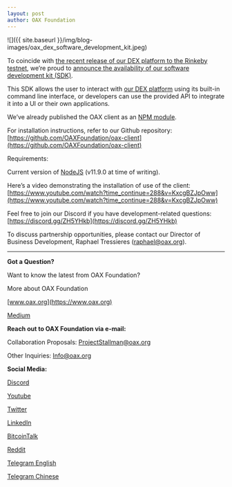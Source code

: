 ```yaml
---
layout: post
author: OAX Foundation
---
```

![]({{ site.baseurl }}/img/blog-images/oax_dex_software_development_kit.jpeg)

To coincide with [the recent release of our DEX platform to the Rinkeby testnet](https://cryptobriefing.com/oax-dex-mass-adoption/), we’re proud to [announce the availability of our software development kit (SDK)](https://www.oax.org/en/testnet-announcement).

This SDK allows the user to interact with [our DEX platform](https://bitcoinexchangeguide.com/hong-kong-dex-trading-platform-oax-announces-scaling-protocol-to-spur-mass-user-adoption/) using its built-in command line interface, or developers can use the provided API to integrate it into a UI or their own applications.

We’ve already published the OAX client as an [NPM module](https://github.com/OAXFoundation/oax-client).

For installation instructions, refer to our Github repository:
[https://github.com/OAXFoundation/oax-client](https://github.com/OAXFoundation/oax-client)

Requirements:

Current version of [NodeJS](https://nodejs.org/en/) (v11.9.0 at time of writing).

Here’s a video demonstrating the installation of use of the client:[https://www.youtube.com/watch?time_continue=288&v=KxcgBZJpOww](https://www.youtube.com/watch?time_continue=288&v=KxcgBZJpOww)


Feel free to join our Discord if you have development-related questions:[https://discord.gg/ZH5YHkb](https://discord.gg/ZH5YHkb)

To discuss partnership opportunities, please contact our Director of Business Development, Raphael Tressieres ([raphael@oax.org](raphael@oax.org)).

---

**Got a Question?**

Want to know the latest from OAX Foundation?

More about OAX Foundation

[www.oax.org](https://www.oax.org)

[Medium](https://medium.com/@OAX_Foundation)  
  

**Reach out to OAX Foundation via e-mail:**

Collaboration Proposals: [ProjectStallman@oax.org](ProjectStallman@oax.org)

Other Inquiries: [Info@oax.org](Info@oax.org)

**Social Media:**

[Discord](https://discordapp.com/invite/ZH5YHkb)

[Youtube](https://bit.ly/2Bvsk73)

[Twitter](https://twitter.com/OAX_Foundation)

[LinkedIn](https://www.linkedin.com/company/oax-foundation/)

[BitcoinTalk](http://bitcointalk.org/index.php?topic=1943946)

[Reddit](https://www.reddit.com/r/OpenANX/)

[Telegram English](https://t.me/openanxteam)

[Telegram Chinese](https://t.me/oax_cn)

